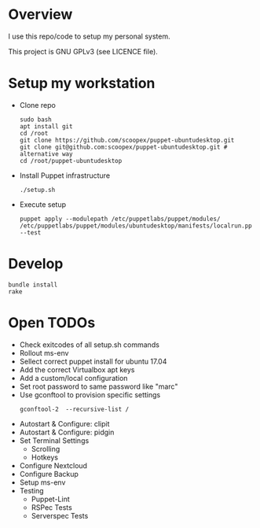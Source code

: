 # Overview

I use this repo/code to setup my personal system.

This project is GNU GPLv3 (see LICENCE file).

# Setup my workstation

 * Clone repo
   ```
   sudo bash
   apt install git
   cd /root
   git clone https://github.com/scoopex/puppet-ubuntudesktop.git
   git clone git@github.com:scoopex/puppet-ubuntudesktop.git # alternative way
   cd /root/puppet-ubuntudesktop
   ```

 * Install Puppet infrastructure
   ```
   ./setup.sh
   ```

 * Execute setup
   ```
   puppet apply --modulepath /etc/puppetlabs/puppet/modules/ /etc/puppetlabs/puppet/modules/ubuntudesktop/manifests/localrun.pp  --test
   ```

# Develop

```
bundle install
rake
```

# Open TODOs

 * Check exitcodes of all setup.sh commands
 * Rollout ms-env 
 * Sellect correct puppet install for ubuntu 17.04 
 * Add the correct Virtualbox apt keys
 * Add a custom/local configuration
 * Set root password to same password like "marc"
 * Use gconftool to provision specific settings
   ```
   gconftool-2  --recursive-list /
   ```
 * Autostart & Configure: clipit
 * Autostart & Configure: pidgin
 * Set Terminal Settings
   * Scrolling
   * Hotkeys
 * Configure Nextcloud
 * Configure Backup
 * Setup ms-env
 * Testing
   * Puppet-Lint
   * RSPec Tests
   * Serverspec Tests
